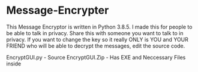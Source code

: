 # Message-Encrypter
This Message Encryptor is written in Python 3.8.5. I made this for people to be able to talk in privacy. Share this with someone you want to talk to in privacy. If you want to change the key so it really ONLY is YOU and YOUR FRIEND who will be able to decrypt the messages, edit the source code.

EncryptGUI.py - Source
EncryptGUI.Zip - Has EXE and Neccessary Files inside
